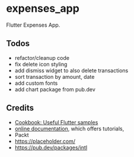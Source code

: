 # expenses_app

Flutter Expenses App.

## Todos
- refactor/cleanup code
- fix delete icon styling
- add dismiss widget to also delete transactions
- sort transaction by amount, date
- add custom fonts
- add chart package from pub.dev


## Credits
- [Cookbook: Useful Flutter samples](https://flutter.dev/docs/cookbook)
- [online documentation](https://flutter.dev/docs), which offers tutorials,
- Packt
- https://placeholder.com/
- https://pub.dev/packages/intl

